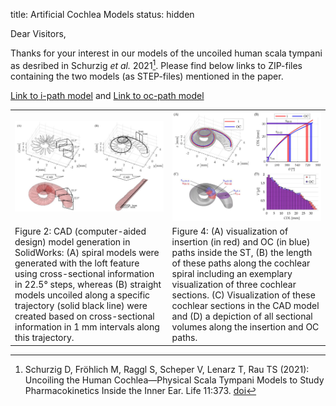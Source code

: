 title: Artificial Cochlea Models
status: hidden

Dear Visitors,

Thanks for your interest in our models of the uncoiled human scala tympani as desribed in Schurzig _et al._ 2021[^1]. Please find below links to ZIP-files containing the two models (as STEP-files) mentioned in the paper. 

[Link to i-path model](01_workgroups/cas/methods/cochlearmodelling/uncoiled_st_ipath.zip) and [Link to oc-path model](01_workgroups/cas/methods/cochlearmodelling/uncoiled_st_ocpath.zip)

|    |    |
| -- | -- |
| ![](01_workgroups/cas/methods/cochlearmodelling/Schurzig2021bFig2.jpg)  | ![](01_workgroups/cas/methods/cochlearmodelling/Schurzig2021bFig4.jpg)  |
| Figure 2: CAD (computer-aided design) model generation in SolidWorks: (A) spiral models were generated with the loft feature using cross-sectional information in 22.5° steps, whereas (B) straight models uncoiled along a specific trajectory (solid black line) were created based on cross-sectional information in 1 mm intervals along this trajectory. | Figure 4: (A) visualization of insertion (in red) and OC (in blue) paths inside the ST, (B) the length of these paths along the cochlear spiral including an exemplary visualization of three cochlear sections. (C) Visualization of these cochlear sections in the CAD model and (D) a depiction of all sectional volumes along the insertion and OC paths. |



[^1]: Schurzig D, Fröhlich M, Raggl S, Scheper V, Lenarz T, Rau TS (2021): Uncoiling the Human Cochlea—Physical Scala Tympani
Models to Study Pharmacokinetics Inside the Inner Ear. Life 11:373. [doi](https://doi.org/10.3390/life11050373)
